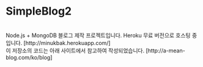 # SimpleBlog2
<br>
Node.js + MongoDB 블로그 제작 프로젝트입니다.  
Heroku 무료 버전으로 호스팅 중입니다.  
[http://minukbak.herokuapp.com/]
<br>
이 저장소의 코드는 아래 사이트에서 참고하여 작성되었습니다.  
[http://a-mean-blog.com/ko/blog]
